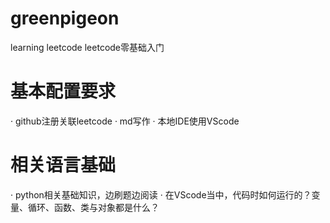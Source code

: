 # greenpigeon
learning leetcode
leetcode零基础入门
# 基本配置要求
  · github注册关联leetcode
  · md写作
  · 本地IDE使用VScode

# 相关语言基础
  · python相关基础知识，边刷题边阅读
  · 在VScode当中，代码时如何运行的？变量、循环、函数、类与对象都是什么？
